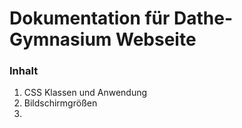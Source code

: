 # Dokumentation für Dathe-Gymnasium Webseite

### Inhalt
1. CSS Klassen und Anwendung
2. Bildschirmgrößen
3. 